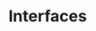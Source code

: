 <!-- .slide: data-background="url('resources/typescript-blueprint.svg') no-repeat #03324C center"-->

# Interfaces

